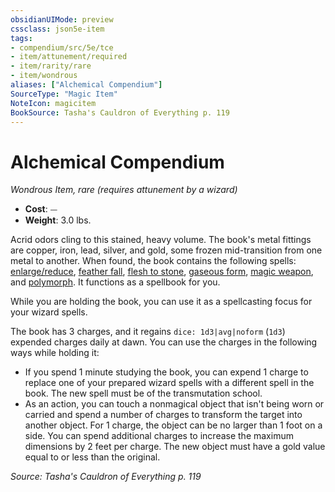 ```yaml
---
obsidianUIMode: preview
cssclass: json5e-item
tags:
- compendium/src/5e/tce
- item/attunement/required
- item/rarity/rare
- item/wondrous
aliases: ["Alchemical Compendium"]
SourceType: "Magic Item"
NoteIcon: magicitem
BookSource: Tasha's Cauldron of Everything p. 119
---
```

# Alchemical Compendium
*Wondrous Item, rare (requires attunement by a wizard)*  

- **Cost**: ⏤
- **Weight**: 3.0 lbs.

Acrid odors cling to this stained, heavy volume. The book's metal fittings are copper, iron, lead, silver, and gold, some frozen mid-transition from one metal to another. When found, the book contains the following spells: [enlarge/reduce](/3-Mechanics/CLI/spells/enlarge-reduce.md), [feather fall](/3-Mechanics/CLI/spells/feather-fall.md), [flesh to stone](/3-Mechanics/CLI/spells/flesh-to-stone.md), [gaseous form](/3-Mechanics/CLI/spells/gaseous-form.md), [magic weapon](/3-Mechanics/CLI/spells/magic-weapon.md), and [polymorph](/3-Mechanics/CLI/spells/polymorph.md). It functions as a spellbook for you.

While you are holding the book, you can use it as a spellcasting focus for your wizard spells.

The book has 3 charges, and it regains `dice: 1d3|avg|noform` (`1d3`) expended charges daily at dawn. You can use the charges in the following ways while holding it:

- If you spend 1 minute studying the book, you can expend 1 charge to replace one of your prepared wizard spells with a different spell in the book. The new spell must be of the transmutation school.  
- As an action, you can touch a nonmagical object that isn't being worn or carried and spend a number of charges to transform the target into another object. For 1 charge, the object can be no larger than 1 foot on a side. You can spend additional charges to increase the maximum dimensions by 2 feet per charge. The new object must have a gold value equal to or less than the original.  

*Source: Tasha's Cauldron of Everything p. 119*